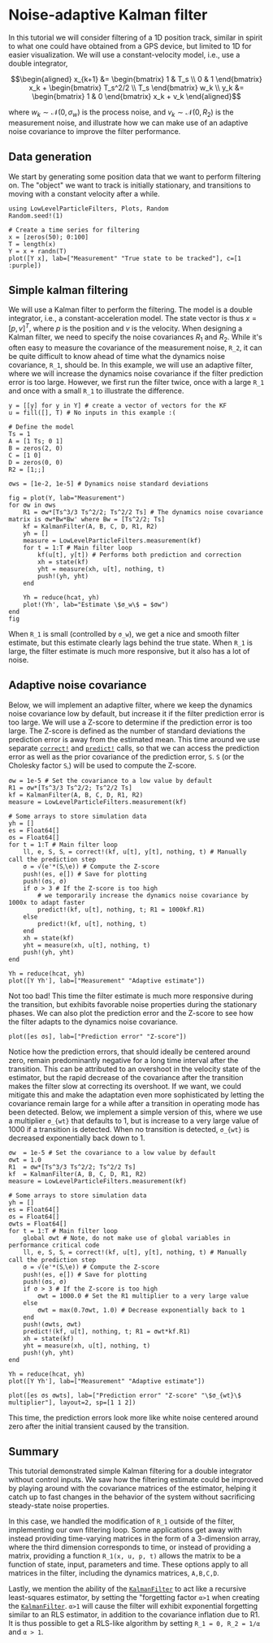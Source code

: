 # Noise-adaptive Kalman filter
In this tutorial we will consider filtering of a 1D position track, similar in spirit to what one could have obtained from a GPS device, but limited to 1D for easier visualization. We will use a constant-velocity model, i.e., use a double integrator,
```math
\begin{aligned}
x_{k+1} &= \begin{bmatrix} 1 & T_s \\ 0 & 1 \end{bmatrix} x_k + \begin{bmatrix} T_s^2/2 \\ T_s \end{bmatrix} w_k \\
y_k &= \begin{bmatrix} 1 & 0 \end{bmatrix} x_k + v_k
\end{aligned}
```
where $w_k \sim \mathcal{N}(0, σ_w)$ is the process noise, and $v_k \sim \mathcal{N}(0, R_2)$ is the measurement noise, and illustrate how we can make use of an adaptive noise covariance to improve the filter performance.

## Data generation
We start by generating some position data that we want to perform filtering on. The "object" we want to track is initially stationary, and transitions to moving with a constant velocity after a while. 

```@example ADAPTIVE_KALMAN
using LowLevelParticleFilters, Plots, Random
Random.seed!(1)

# Create a time series for filtering
x = [zeros(50); 0:100]
T = length(x)
Y = x + randn(T)
plot([Y x], lab=["Measurement" "True state to be tracked"], c=[1 :purple])
```

## Simple kalman filtering

We will use a Kalman filter to perform the filtering. The model is a double integrator, i.e., a constant-acceleration model. The state vector is thus $x = [p, v]^T$, where $p$ is the position and $v$ is the velocity. When designing a Kalman filter, we need to specify the noise covariances $R_1$ and $R_2$. While it's often easy to measure the covariance of the measurement noise, ``R_2``, it can be quite difficult to know ahead of time what the dynamics noise covariance, ``R_1``, should be. In this example, we will use an adaptive filter, where we will increase the dynamics noise covariance if the filter prediction error is too large. However, we first run the filter twice, once with a large ``R_1`` and once with a small ``R_1`` to illustrate the difference.

```@example ADAPTIVE_KALMAN
y = [[y] for y in Y] # create a vector of vectors for the KF
u = fill([], T) # No inputs in this example :(

# Define the model
Ts = 1
A = [1 Ts; 0 1]
B = zeros(2, 0)
C = [1 0]
D = zeros(0, 0)
R2 = [1;;]

σws = [1e-2, 1e-5] # Dynamics noise standard deviations

fig = plot(Y, lab="Measurement")
for σw in σws
    R1 = σw*[Ts^3/3 Ts^2/2; Ts^2/2 Ts] # The dynamics noise covariance matrix is σw*Bw*Bw' where Bw = [Ts^2/2; Ts]
    kf = KalmanFilter(A, B, C, D, R1, R2)
    yh = []
    measure = LowLevelParticleFilters.measurement(kf)
    for t = 1:T # Main filter loop
        kf(u[t], y[t]) # Performs both prediction and correction
        xh = state(kf)
        yht = measure(xh, u[t], nothing, t)
        push!(yh, yht)
    end

    Yh = reduce(hcat, yh)
    plot!(Yh', lab="Estimate \$σ_w\$ = $σw")
end
fig
```
When ``R_1`` is small (controlled by ``σ_w``), we get a nice and smooth filter estimate, but this estimate clearly lags behind the true state. When ``R_1`` is large, the filter estimate is much more responsive, but it also has a lot of noise.

## Adaptive noise covariance

Below, we will implement an adaptive filter, where we keep the dynamics noise covariance low by default, but increase it if the filter prediction error is too large. We will use a Z-score to determine if the prediction error is too large. The Z-score is defined as the number of standard deviations the prediction error is away from the estimated mean. This time around we use separate [`correct!`](@ref) and [`predict!`](@ref) calls, so that we can access the prediction error as well as the prior covariance of the prediction error, ``S``. ``S`` (or the Cholesky factor ``Sᵪ``) will be used to compute the Z-score.
```@example ADAPTIVE_KALMAN
σw = 1e-5 # Set the covariance to a low value by default
R1 = σw*[Ts^3/3 Ts^2/2; Ts^2/2 Ts]
kf = KalmanFilter(A, B, C, D, R1, R2)
measure = LowLevelParticleFilters.measurement(kf)

# Some arrays to store simulation data
yh = []
es = Float64[]
σs = Float64[]
for t = 1:T # Main filter loop
    ll, e, S, Sᵪ = correct!(kf, u[t], y[t], nothing, t) # Manually call the prediction step
    σ = √(e'*(Sᵪ\e)) # Compute the Z-score
    push!(es, e[]) # Save for plotting
    push!(σs, σ)
    if σ > 3 # If the Z-score is too high
        # we temporarily increase the dynamics noise covariance by 1000x to adapt faster
        predict!(kf, u[t], nothing, t; R1 = 1000kf.R1) 
    else
        predict!(kf, u[t], nothing, t)
    end
    xh = state(kf)
    yht = measure(xh, u[t], nothing, t)
    push!(yh, yht)
end

Yh = reduce(hcat, yh)
plot([Y Yh'], lab=["Measurement" "Adaptive estimate"])
```
Not too bad! This time the filter estimate is much more responsive during the transition, but exhibits favorable noise properties during the stationary phases. We can also plot the prediction error and the Z-score to see how the filter adapts to the dynamics noise covariance.

```@example ADAPTIVE_KALMAN
plot([es σs], lab=["Prediction error" "Z-score"])
```

Notice how the prediction errors, that should ideally be centered around zero, remain predominantly negative for a long time interval after the transition. This can be attributed to an overshoot in the velocity state of the estimator, but the rapid decrease of the covariance after the transition makes the filter slow at correcting its overshoot. If we want, we could mitigate this and make the adaptation even more sophisticated by letting the covariance remain large for a while after a transition in operating mode has been detected. Below, we implement a simple version of this, where we use a multiplier ``σ_{wt}`` that defaults to 1, but is increase to a very large value of 1000 if a transition is detected. When no transition is detected, ``σ_{wt}`` is decreased exponentially back down to 1.

```@example ADAPTIVE_KALMAN
σw  = 1e-5 # Set the covariance to a low value by default
σwt = 1.0
R1  = σw*[Ts^3/3 Ts^2/2; Ts^2/2 Ts]
kf  = KalmanFilter(A, B, C, D, R1, R2)
measure = LowLevelParticleFilters.measurement(kf)

# Some arrays to store simulation data
yh = []
es = Float64[]
σs = Float64[]
σwts = Float64[]
for t = 1:T # Main filter loop
    global σwt # Note, do not make use of global variables in performance critical code
    ll, e, S, Sᵪ = correct!(kf, u[t], y[t], nothing, t) # Manually call the prediction step
    σ = √(e'*(Sᵪ\e)) # Compute the Z-score
    push!(es, e[]) # Save for plotting
    push!(σs, σ)
    if σ > 3 # If the Z-score is too high
        σwt = 1000.0 # Set the R1 multiplier to a very large value
    else
        σwt = max(0.7σwt, 1.0) # Decrease exponentially back to 1
    end
    push!(σwts, σwt)
    predict!(kf, u[t], nothing, t; R1 = σwt*kf.R1) 
    xh = state(kf)
    yht = measure(xh, u[t], nothing, t)
    push!(yh, yht)
end

Yh = reduce(hcat, yh)
plot([Y Yh'], lab=["Measurement" "Adaptive estimate"])
```

```@example ADAPTIVE_KALMAN
plot([es σs σwts], lab=["Prediction error" "Z-score" "\$σ_{wt}\$ multiplier"], layout=2, sp=[1 1 2])
```
This time, the prediction errors look more like white noise centered around zero after the initial transient caused by the transition.

## Summary
This tutorial demonstrated simple Kalman filtering for a double integrator without control inputs. We saw how the filtering estimate could be improved by playing around with the covariance matrices of the estimator, helping it catch up to fast changes in the behavior of the system without sacrificing steady-state noise properties.

In this case, we handled the modification of ``R_1`` outside of the filter, implementing our own filtering loop. Some applications get away with instead providing time-varying matrices in the form of a 3-dimension array, where the third dimension corresponds to time, or instead of providing a matrix, providing a function ``R_1(x, u, p, t)`` allows the matrix to be a function of state, input, parameters and time. These options apply to all matrices in the filter, including the dynamics matrices, ``A,B,C,D``.

Lastly, we mention the ability of the [`KalmanFilter`](@ref) to act like a recursive least-squares estimator, by setting the "forgetting factor ``α>1`` when creating the [`KalmanFilter`](@ref). ``α>1`` will cause the filter will exhibit exponential forgetting similar to an RLS estimator, in addition to the covariance inflation due to R1. It is thus possible to get a RLS-like algorithm by setting ``R_1 = 0, R_2 = 1/α`` and ``α > 1``.
